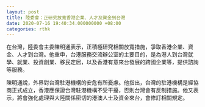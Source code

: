 ```yaml
---
layout: post
title: 陸委會：正研究放寬香港企業、人才及資金到台灣
date: 2020-07-16 19:40:34.000000000 +08:00
categories: rthk
---
```


在台灣，陸委會主委陳明通表示，正積極研究相關放寬措施，爭取香港企業、資金、人才到台灣。他重申，台港服務交流辦公室的主要目的，是為港人到台灣就學、就業、投資創業、移民定居，以及香港有意來台發展的跨國企業等，提供諮詢等服務。

陳明通說，外界對台灣駐港機構的安危有所憂慮。他指出，台灣的駐港機構是經協商正式成立，香港應保證台灣駐港機構不受干擾，否則台灣會有反制措施。他又表示，將會強化處理與大陸關係密切的港澳人士及資金來台，會修訂相關規定。
